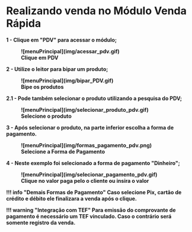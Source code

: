 # <b> Realizando venda no Módulo Venda Rápida <b>

1 - Clique em "PDV" para acessar o módulo;

<figure markdown>
  ![menuPrincipal](img/acessar_pdv.gif)
  <figcaption>Clique em PDV</figcaption>
</figure>

2 - Utilize o leitor para bipar um produto;

<figure markdown>
  ![menuPrincipal](img/bipar_PDV.gif)
  <figcaption>Bipe os produtos</figcaption>
</figure>

2.1 - Pode também selecionar o produto utilizando a pesquisa do PDV;

<figure markdown>
  ![menuPrincipal](img/selecionar_produto_pdv.gif)
  <figcaption>Selecione o produto</figcaption>
</figure>

3 - Após selecionar o produto, na parte inferior escolha a forma de pagamento.

<figure markdown>
  ![menuPrincipal](img/formas_pagamento_pdv.png)
  <figcaption>Selecione a Forma de Pagamento</figcaption>
</figure>

4 - Neste exemplo foi selecionado a forma de pagamento "Dinheiro";

<figure markdown>
  ![menuPrincipal](img/selecionar_pagamento_pdv.gif)
  <figcaption>Clique no valor paga pelo o cliente ou insira o valor</figcaption>
</figure>

!!! info "Demais Formas de Pagamento"
        Caso selecione Pix, cartão de crédito e débito ele finalizara a venda após o clique.

!!! warning "Integração com TEF"
       Para emissão do comprovante de pagamento é necessário um TEF vinculado.
       Caso o contrário será somente registro da venda.
